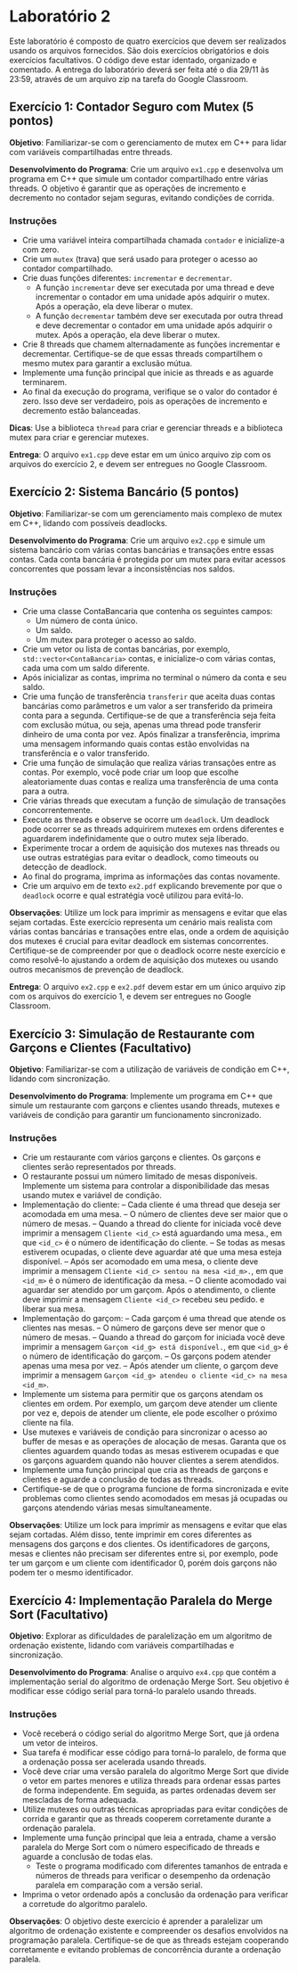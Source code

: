 
# Laboratório 2

Este laboratório é composto de quatro exercícios que devem ser realizados usando os arquivos fornecidos. São dois exercícios obrigatórios e dois exercícios facultativos. O código deve estar identado, organizado e comentado. A entrega
do laboratório deverá ser feita até o dia 29/11 às 23:59, através de um arquivo zip na tarefa do Google Classroom.

## Exercício 1: Contador Seguro com Mutex (5 pontos)

**Objetivo**: Familiarizar-se com o gerenciamento de mutex em C++ para lidar com variáveis compartilhadas entre threads.

**Desenvolvimento do Programa**: Crie um arquivo `ex1.cpp` e desenvolva um programa em C++ que simule um contador compartilhado entre várias threads. O objetivo é garantir que as operações de incremento e decremento no contador sejam seguras, evitando condições de corrida.

### Instruções
- Crie uma variável inteira compartilhada chamada `contador` e inicialize-a com zero.
- Crie um `mutex` (trava) que será usado para proteger o acesso ao contador compartilhado.
- Crie duas funções diferentes: `incrementar` e `decrementar`.
	- A função `incrementar` deve ser executada por uma thread e deve incrementar o contador em uma unidade após adquirir o mutex. Após a operação, ela deve liberar o mutex.
	- A função `decrementar` também deve ser executada por outra thread e deve decrementar o contador em uma unidade após adquirir o mutex. Após a operação, ela deve liberar o mutex.
- Crie 8 threads que chamem alternadamente as funções incrementar e decrementar. Certifique-se de que essas threads compartilhem o mesmo mutex para garantir a exclusão mútua.
- Implemente uma função principal que inicie as threads e as aguarde terminarem.
- Ao final da execução do programa, verifique se o valor do contador é zero. Isso deve ser verdadeiro, pois as operações de incremento e decremento estão balanceadas.

**Dicas**: Use a biblioteca `thread` para criar e gerenciar threads e a biblioteca mutex para criar e gerenciar mutexes.

**Entrega**: O arquivo `ex1.cpp` deve estar em um único arquivo zip com os arquivos do exercício 2, e devem ser entregues no Google Classroom.

## Exercício 2: Sistema Bancário (5 pontos)

**Objetivo**: Familiarizar-se com um gerenciamento mais complexo de mutex em C++, lidando com possíveis deadlocks.

**Desenvolvimento do Programa**: Crie um arquivo `ex2.cpp` e simule um sistema bancário com várias contas bancárias e transações entre essas contas. Cada conta bancária é protegida por um mutex para evitar acessos concorrentes que possam levar a inconsistências nos saldos.

### Instruções
- Crie uma classe ContaBancaria que contenha os seguintes campos:
	- Um número de conta único.
	- Um saldo.
	- Um mutex para proteger o acesso ao saldo.
- Crie um vetor ou lista de contas bancárias, por exemplo, `std::vector<ContaBancaria>` contas, e inicialize-o com várias contas, cada uma com um saldo diferente.
- Após inicializar as contas, imprima no terminal o número da conta e seu saldo.
- Crie uma função de transferência `transferir` que aceita duas contas bancárias como parâmetros e um valor a ser transferido da primeira conta para a segunda. Certifique-se de que a transferência seja feita com exclusão mútua, ou seja, apenas uma thread pode transferir dinheiro de uma conta por vez. Após finalizar a transferência, imprima uma mensagem informando quais contas estão envolvidas na transferência e o valor transferido.
- Crie uma função de simulação que realiza várias transações entre as contas. Por exemplo, você pode criar um loop que escolhe aleatoriamente duas contas e realiza uma transferência de uma conta para a outra.
- Crie várias threads que executam a função de simulação de transações concorrentemente.
- Execute as threads e observe se ocorre um `deadlock`. Um deadlock pode ocorrer se as threads adquirirem mutexes em ordens diferentes e aguardarem indefinidamente que o outro mutex seja liberado.
- Experimente trocar a ordem de aquisição dos mutexes nas threads ou use outras estratégias para evitar o deadlock, como timeouts ou detecção de deadlock.
- Ao final do programa, imprima as informações das contas novamente.
- Crie um arquivo em de texto `ex2.pdf` explicando brevemente por que o `deadlock` ocorre e qual estratégia você utilizou para evitá-lo.

**Observações**: Utilize um lock para imprimir as mensagens e evitar que elas sejam cortadas. Este exercício representa um cenário mais realista com várias contas bancárias e transações entre elas, onde a ordem de aquisição dos mutexes é crucial para evitar deadlock em sistemas concorrentes. Certifique-se de compreender por que o deadlock ocorre neste exercício e como resolvê-lo ajustando a ordem de aquisição dos mutexes ou usando outros mecanismos de prevenção de deadlock.

**Entrega**: O arquivo `ex2.cpp` e `ex2.pdf` devem estar em um único arquivo zip com os arquivos do exercício 1, e devem ser entregues no Google Classroom.

## Exercício 3: Simulação de Restaurante com Garçons e Clientes (Facultativo)

**Objetivo**: Familiarizar-se com a utilização de variáveis de condição em C++, lidando com sincronização.

**Desenvolvimento do Programa**: Implemente um programa em C++ que simule um restaurante com garçons e clientes usando threads, mutexes e variáveis de condição para garantir um funcionamento sincronizado.

### Instruções
- Crie um restaurante com vários garçons e clientes. Os garçons e clientes serão representados por threads.
- O restaurante possui um número limitado de mesas disponíveis. Implemente um sistema para controlar a disponibilidade das mesas usando mutex e variável de condição.
- Implementação do cliente:
	– Cada cliente é uma thread que deseja ser acomodada em uma mesa.
	– O número de clientes deve ser maior que o número de mesas.
	– Quando a thread do cliente for iniciada você deve imprimir a mensagem `Cliente <id_c>` está aguardando uma mesa., em que `<id_c>` é o número de identificação do cliente.
	– Se todas as mesas estiverem ocupadas, o cliente deve aguardar até que uma mesa esteja disponível.
	– Após ser acomodado em uma mesa, o cliente deve imprimir a mensagem `Cliente <id_c> sentou na mesa <id_m>.`, em que `<id_m>` é o número de identificação da mesa.
	– O cliente acomodado vai aguardar ser atendido por um garçom. Após o atendimento, o cliente deve imprimir a mensagem `Cliente <id_c>` recebeu seu pedido. e liberar sua mesa.
- Implementação do garçom:
	– Cada garçom é uma thread que atende os clientes nas mesas.
	– O número de garçons deve ser menor que o número de mesas.
	– Quando a thread do garçom for iniciada você deve imprimir a mensagem `Garçom <id_g> está disponível.`, em que `<id_g>` é o número de identificação do garçom.
	– Os garçons podem atender apenas uma mesa por vez.
	– Após atender um cliente, o garçom deve imprimir a mensagem `Garçom <id_g> atendeu o cliente <id_c> na mesa <id_m>`.
- Implemente um sistema para permitir que os garçons atendam os clientes em ordem. Por exemplo, um garçom deve atender um cliente por vez e, depois de atender um cliente, ele pode escolher o próximo cliente na fila.
- Use mutexes e variáveis de condição para sincronizar o acesso ao buffer de mesas e as operações de alocação de mesas. Garanta que os clientes aguardem quando todas as mesas estiverem ocupadas e que os garçons aguardem quando não houver clientes a serem atendidos.
- Implemente uma função principal que cria as threads de garçons e clientes e aguarde a conclusão de todas as threads.
- Certifique-se de que o programa funcione de forma sincronizada e evite problemas como clientes sendo acomodados em mesas já ocupadas ou garçons atendendo várias mesas simultaneamente.

**Observações**: Utilize um lock para imprimir as mensagens e evitar que elas sejam cortadas. Além disso, tente imprimir em cores diferentes as mensagens dos garçons e dos clientes. Os identificadores de garçons, mesas e clientes não precisam ser diferentes entre si, por exemplo, pode ter um garçom e um cliente com identificador 0, porém dois garçons não podem ter o mesmo identificador.

## Exercício 4: Implementação Paralela do Merge Sort (Facultativo)

**Objetivo**: Explorar as dificuldades de paralelização em um algoritmo de ordenação existente, lidando com variáveis compartilhadas e sincronização.

**Desenvolvimento do Programa**: Analise o arquivo `ex4.cpp` que contém a implementação serial do algoritmo de ordenação Merge Sort. Seu objetivo é modificar esse código serial para torná-lo paralelo usando threads.

### Instruções
- Você receberá o código serial do algoritmo Merge Sort, que já ordena um vetor de inteiros.
- Sua tarefa é modificar esse código para torná-lo paralelo, de forma que a ordenação possa ser acelerada usando threads.
- Você deve criar uma versão paralela do algoritmo Merge Sort que divide o vetor em partes menores e utiliza threads para ordenar essas partes de forma independente. Em seguida, as partes ordenadas devem ser mescladas de forma adequada.
- Utilize mutexes ou outras técnicas apropriadas para evitar condições de corrida e garantir que as threads cooperem corretamente durante a ordenação paralela.
- Implemente uma função principal que leia a entrada, chame a versão paralela do Merge Sort com o número especificado de threads e aguarde a conclusão de todas elas.
	- Teste o programa modificado com diferentes tamanhos de entrada e números de threads para verificar o desempenho da ordenação paralela em comparação com a versão serial.
- Imprima o vetor ordenado após a conclusão da ordenação para verificar a corretude do algoritmo paralelo.

**Observações**: O objetivo deste exercício é aprender a paralelizar um algoritmo de ordenação existente e compreender os desafios envolvidos na programação paralela. Certifique-se de que as threads estejam cooperando corretamente e evitando problemas de concorrência durante a ordenação paralela.